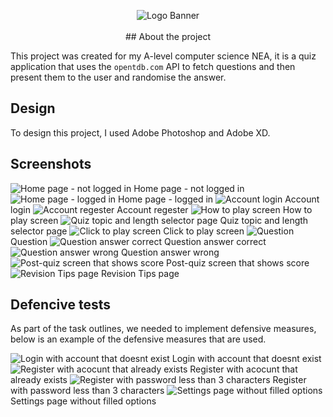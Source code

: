<p align="center">
<img alt="Logo Banner" src="https://raw.githubusercontent.com/IPQow/quizgame-nea/master/screenshots/92%20Logo%20Header.png"/>
<br/>
<br/>
## About the project

This project was created for my A-level computer science NEA, it is a quiz application that uses the `opentdb.com` API to fetch questions and then present them to the user and randomise the answer.

## Design

To design this project, I used Adobe Photoshop and Adobe XD.

## Screenshots

![Home page - not logged in](https://raw.githubusercontent.com/IPQow/quizgame-nea/master/screenshots/1%20Menu.PNG)
Home page - not logged in
![Home page - logged in](https://raw.githubusercontent.com/IPQow/quizgame-nea/master/screenshots/2%20MenuLoggedIn.PNG)
Home page - logged in
![Account login](https://raw.githubusercontent.com/IPQow/quizgame-nea/master/screenshots/3%20Login.PNG)
Account login
![Account regester](https://raw.githubusercontent.com/IPQow/quizgame-nea/master/screenshots/4%20Register.PNG)
Account regester
![How to play screen](https://raw.githubusercontent.com/IPQow/quizgame-nea/master/screenshots/5%20HowToPlay.PNG)
How to play screen
![Quiz topic and length selector page](https://raw.githubusercontent.com/IPQow/quizgame-nea/master/screenshots/6%20GameChoice.PNG)
Quiz topic and length selector page
![Click to play screen](https://raw.githubusercontent.com/IPQow/quizgame-nea/master/screenshots/7%20ClickToStart.PNG)
Click to play screen
![Question](https://raw.githubusercontent.com/IPQow/quizgame-nea/master/screenshots/8%20Quiz.PNG)
Question
![Question answer correct](https://raw.githubusercontent.com/IPQow/quizgame-nea/master/screenshots/8%20QuizCorrect.PNG)
Question answer correct
![Question answer wrong](https://raw.githubusercontent.com/IPQow/quizgame-nea/master/screenshots/8%20QuizWrong.PNG)
Question answer wrong
![Post-quiz screen that shows score](https://raw.githubusercontent.com/IPQow/quizgame-nea/master/screenshots/9%20EndScreen.PNG)
Post-quiz screen that shows score
![Revision Tips page](https://raw.githubusercontent.com/IPQow/quizgame-nea/master/screenshots/91%20RevisionTipsBack.PNG)
Revision Tips page

## Defencive tests

As part of the task outlines, we needed to implement defensive measures, below is an example of the defensive measures that are used.

![Login with account that doesnt exist](https://raw.githubusercontent.com/IPQow/quizgame-nea/master/screenshots/Defensive/1%20Login%20Nonexistent.PNG)
Login with account that doesnt exist
![Register with acocunt that already exists](https://raw.githubusercontent.com/IPQow/quizgame-nea/master/screenshots/Defensive/2%20Signup%20Taken%20name.PNG)
Register with acocunt that already exists
![Register with password less than 3 characters](https://raw.githubusercontent.com/IPQow/quizgame-nea/master/screenshots/Defensive/3%20Character%20Limit.PNG)
Register with password less than 3 characters
![Settings page without filled options](https://raw.githubusercontent.com/IPQow/quizgame-nea/master/screenshots/Defensive/4%20Settings%20Not%20Filled.PNG)
Settings page without filled options

